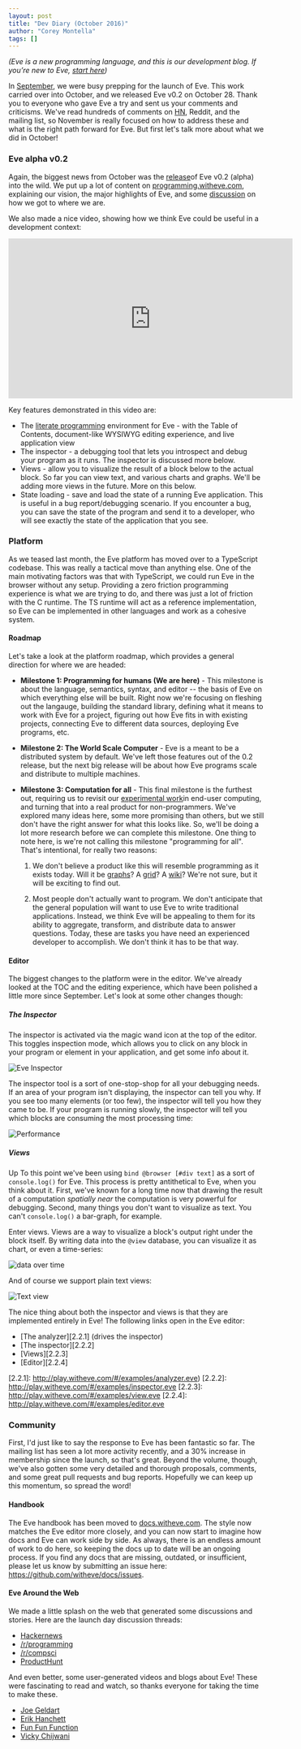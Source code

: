 ```yaml
---
layout: post
title: "Dev Diary (October 2016)"
author: "Corey Montella"
tags: []
---
```


_(Eve is a new programming language, and this is our development blog. If you’re new to Eve, [start here](play.witheve.com))_

In [September][0.1], we were busy prepping for the launch of Eve. This work carried over into October, and we released Eve v0.2 on October 28. Thank you to everyone who gave Eve a try and sent us your comments and criticisms. We've read hundreds of comments on [HN][0.2], Reddit, and the mailing list, so November is really focused on how to address these and what is the right path forward for Eve. But first let's talk more about what we did in October!

[0.1]: http://incidentalcomplexity.com/2016/10/05/september/
[0.2]: https://news.ycombinator.com/item?id=12817468

### Eve alpha v0.2

Again, the biggest news from October was the [release][1.1]of Eve v0.2 (alpha) into the wild. We put up a lot of content on [programming.witheve.com][1.2], explaining our vision, the major highlights of Eve, and some [discussion][1.3] on how we got to where we are.

We also made a nice video, showing how we think Eve could be useful in a development context:

<iframe width="560" height="315" src="https://www.youtube.com/embed/TWAMr72VaaU?rel=0&amp;controls=0&amp;showinfo=0" frameborder="0" allowfullscreen></iframe>

Key features demonstrated in this video are:

- The [literate programming][1.4] environment for Eve - with the Table of Contents, document-like WYSIWYG editing experience, and live application view
- The inspector -  a debugging tool that lets you introspect and debug your program as it runs. The inspector is discussed more below.
- Views - allow you to visualize the result of a block below to the actual block. So far you can view text, and various charts and graphs. We'll be adding more views in the future. More on this below.
- State loading - save and load the state of a running Eve application. This is useful in a bug report/debugging scenario. If you encounter a bug, you can save the state of the program and send it to a developer, who will see exactly the state of the application that you see.

[1.1]: https://github.com/witheve/Eve/releases/tag/v0.2.1
[1.2]: programming.witheve.com
[1.3]: http://programming.witheve.com/deepdives/lighttable.html
[1.4]: http://programming.witheve.com/deepdives/literate.html

### Platform

As we teased last month, the Eve platform has moved over to a TypeScript codebase. This was really a tactical move than anything else. One of the main motivating factors was that with TypeScript, we could run Eve in the browser without any setup. Providing a zero friction programming experience is what we are trying to do, and there was just a lot of friction with the C runtime. The TS runtime will act as a reference implementation, so Eve can be implemented in other languages and work as a cohesive system.

#### Roadmap

Let's take a look at the platform roadmap, which provides a general direction for where we are headed:

- **Milestone 1: Programming for humans (We are here)** - This milestone is about the language, semantics, syntax, and editor -- the basis of Eve on which everything else will be built. Right now we're focusing on fleshing out the langauge, building the standard library, defining what it means to work with Eve for a project, figuring out how Eve fits in with existing projects, connecting Eve to different data sources, deploying Eve programs, etc.

- **Milestone 2: The World Scale Computer** - Eve is a meant to be a distributed system by default. We've left those features out of the 0.2 release, but the next big release will be about how Eve programs scale and distribute to multiple machines.

- **Milestone 3: Computation for all** - This final milestone is the furthest out, requiring us to revisit our [experimental work][2.1.1]in end-user computing, and turning that into a real product for non-programmers. We've explored many ideas here, some more promising than others, but we still don't have the right answer for what this looks like. So, we'll be doing a lot more research before we can complete this milestone. One thing to note here, is we're not calling this milestone "programming for all". That's intentional, for really two reasons:

  1. We don't believe a product like this will resemble programming as it exists today. Will it be [graphs][2.1.2]? A [grid][2.1.3]? A [wiki][2.1.4]? We're not sure, but it will be exciting to find out.

  2. Most people don't actually want to program. We don't anticipate that the general population will want to use Eve to write traditional applications. Instead, we think Eve will be appealing to them for its ability to aggregate, transform, and distribute data to answer questions. Today, these are tasks you have need an experienced developer to accomplish. We don't think it has to be that way.

[2.1.1]: https://github.com/witheve/eve-experiments
[2.1.2]: http://incidentalcomplexity.com/2015/10/15/jul-sept/
[2.1.3]: http://incidentalcomplexity.com/2016/06/03/oct-nov/
[2.1.4]: http://incidentalcomplexity.com/2016/06/10/jan-feb/

#### Editor

The biggest changes to the platform were in the editor. We've already looked at the TOC and the editing experience, which have been polished a little more since September. Let's look at some other changes though:

##### The Inspector

The inspector is activated via the magic wand icon at the top of the editor. This toggles inspection mode, which allows you to click on any block in your program or element in your application, and get some info about it. 

![Eve Inspector](http://witheve.com/images/zoom.png)

The inspector tool is a sort of one-stop-shop for all your debugging needs. If an area of your program isn't displaying, the inspector can tell you why. If you see too many elements (or too few), the inspector will tell you how they came to be. If your program is running slowly, the inspector will tell you which blocks are consuming the most processing time:

![Performance](http://witheve.com/images/slow.png)

##### Views

Up To this point we've been using `bind @browser [#div text]` as a sort of `console.log()` for Eve. This process is pretty antithetical to Eve, when you think about it. First, we've known for a long time now that drawing the result of a computation _spatially near_ the computation is very powerful for debugging. Second, many things you don't want to visualize as text. You can't `console.log()` a bar-graph, for example.

Enter views. Views are a way to visualize a block's output right under the block itself. By writing data into the `@view` database, you can visualize it as chart, or even a time-series:

![data over time](http://witheve.com/images/memory.gif)

And of course we support plain text views:

![Text view](http://witheve.com/images/openhttp.png)

The nice thing about both the inspector and views is that they are implemented entirely in Eve! The following links open in the Eve editor:

- [The analyzer][2.2.1] (drives the inspector)
- [The inspector][2.2.2]
- [Views][2.2.3]
- [Editor][2.2.4]

[2.2.1]: http://play.witheve.com/#/examples/analyzer.eve) 
[2.2.2]: http://play.witheve.com/#/examples/inspector.eve
[2.2.3]: http://play.witheve.com/#/examples/view.eve
[2.2.4]: http://play.witheve.com/#/examples/editor.eve

### Community

First, I'd just like to say the response to Eve has been fantastic so far. The mailing list has seen a lot more activity recently, and a 30% increase in membership since the launch, so that's great. Beyond the volume, though, we've also gotten some very detailed and thorough proposals, comments, and some great pull requests and bug reports. Hopefully we can keep up this momentum, so spread the word!

#### Handbook

The Eve handbook has been moved to [docs.witheve.com][3.1.1]. The style now matches the Eve editor more closely, and you can now start to imagine how docs and Eve can work side by side. As always, there is an endless amount of work to do here, so keeping the docs up to date will be an ongoing process. If you find any docs that are missing, outdated, or insufficient, please let us know by submitting an issue here: https://github.com/witheve/docs/issues.

[3.1.1]: http://docs.wietheve.com

#### Eve Around the Web

We made a little splash on the web that generated some discussions and stories. Here are the launch day discussion threads: 

- [Hackernews](https://news.ycombinator.com/item?id=12817468)
- [/r/programming](https://www.reddit.com/r/programming/comments/59vddn/eve_programming_designed_for_humans/)
- [/r/compsci](https://www.reddit.com/r/compsci/comments/59x0b3/eve_programming_designed_for_humans/)
- [ProductHunt](https://www.producthunt.com/posts/eve-4)

And even better, some user-generated videos and blogs about Eve! These were fascinating to read and watch, so thanks everyone for taking the time to make these.

- [Joe Geldart](https://medium.com/@arnia/modelling-domains-declaratively-with-eve-a1eb93b80942#.ulaiisb2b)
- [Erik Hanchett](https://www.youtube.com/watch?v=9nnmT3zf1yg)
- [Fun Fun Function](https://www.youtube.com/watch?v=aJpBYow99Ag)
- [Vicky Chijwani](http://vickychijwani.me/eve/)

